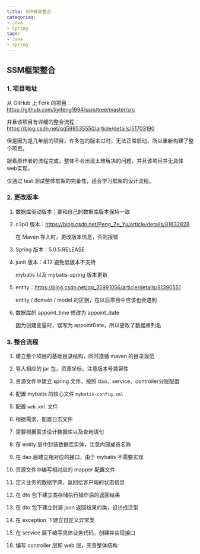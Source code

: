 ```yaml
---
title: SSM框架整合
categories:
- Java
- Spring
tags:
- Java
- Spring
---
```


## SSM框架整合

<!--more-->

### 1. 项目地址

从 GitHub 上 Fork 的项目：https://github.com/liyifeng1994/ssm/tree/master/src

并且该项目有详细的整合流程：https://blog.csdn.net/qq598535550/article/details/51703190

但是因为是几年前的项目，许多包的版本过时，无法正常启动，所以重新构建了整个项目，

跟着原作者的流程完成，整体不会出现太难解决的问题，并且该项目并无具体 web实现，

仅通过 test 测试整体框架的完备性，适合学习框架的设计流程。

### 2. 更改版本

1. 数据库驱动版本：要和自己的数据库版本保持一致

2. c3p0 版本：https://blog.csdn.net/Peng_Ze_Yu/article/details/81632828

   在 Maven 导入时，更改版本信息，否则报错

3. Spring 版本：5.0.5.RELEASE

4. junit 版本：4.12 避免低版本不支持

   mybatis 以及 mybatis-spring 版本更新

5. entity：https://blog.csdn.net/qq_35991056/article/details/81390551

   entity / domain / model 的区别，在以后项目中应该也会遇到

6. 数据库的 appoint_time 修改为 appoint_date

   因为创建变量时，误写为 appointDate，所以更改了数据库列名

### 3. 整合流程

1. 建立整个项目的基础目录结构，同时遵循 maven 的目录规范
2. 导入相应的 jar 包，资源坐标，注意版本号兼容性
3. 资源文件中建立 spring 文件，按照 dao、service、controller分层配置
4. 配置 mybatis 的核心文件 `mybatis-config.xml`
5. 配置 `web.xml` 文件
6. 根据需求，配置日志文件

3. 需要根据需求设计数据库以及查询语句

4. 在 entity 层中封装数据库实体，注意内部成员名称

5. 在 dao 层建立相对应的接口，由于 mybatis 不需要实现
6. 资源文件中编写相对应的 mapper 配置文件
7. 定义业务的数据字典，返回给客户端的状态信息
8. 在 dto 包下建立类存储执行操作后的返回结果
9. 在 dto 包下建立封装 json 返回结果的类，设计成泛型
10. 在 exception 下建立自定义异常类
11. 在 service 层下编写具体业务代码，创建并实现接口
12. 编写 controller 层即 web 层，完善整体结构

